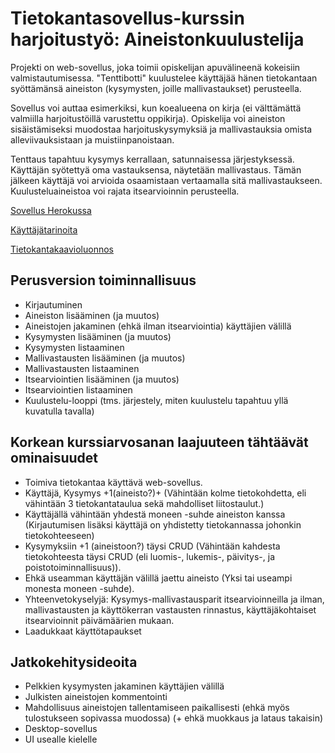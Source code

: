 # Tietokantasovellus-kurssin harjoitustyö: Aineistonkuulustelija

Projekti on web-sovellus, joka toimii opiskelijan apuvälineenä kokeisiin valmistautumisessa. "Tenttibotti" kuulustelee käyttäjää hänen tietokantaan syöttämänsä aineiston (kysymysten, joille mallivastaukset) perusteella.

Sovellus voi auttaa esimerkiksi, kun koealueena on kirja (ei välttämättä valmiilla harjoitustöillä varustettu oppikirja). Opiskelija voi aineiston sisäistämiseksi muodostaa harjoituskysymyksiä ja mallivastauksia omista alleviivauksistaan ja muistiinpanoistaan.

Tenttaus tapahtuu kysymys kerrallaan, satunnaisessa järjestyksessä. Käyttäjän syötettyä oma vastauksensa, näytetään mallivastaus. Tämän jälkeen käyttäjä voi arvioida osaamistaan vertaamalla sitä mallivastaukseen. Kuulusteluaineistoa voi rajata itsearvioinnin perusteella.

[Sovellus Herokussa](https://tenttibot.herokuapp.com/)

[Käyttäjätarinoita](https://github.com/magael/tenttibot/blob/master/documentation/user_stories.md)

[Tietokantakaavioluonnos](https://github.com/magael/tenttibot/blob/master/documentation/diagram_sketch.md)

## Perusversion toiminnallisuus

* Kirjautuminen
* Aineiston lisääminen (ja muutos)
* Aineistojen jakaminen (ehkä ilman itsearviointia) käyttäjien välillä
* Kysymysten lisääminen (ja muutos)
* Kysymysten listaaminen
* Mallivastausten lisääminen (ja muutos)
* Mallivastausten listaaminen
* Itsearviointien lisääminen (ja muutos)
* Itsearviointien listaaminen
* Kuulustelu-looppi (tms. järjestely, miten kuulustelu tapahtuu yllä kuvatulla tavalla)

## Korkean kurssiarvosanan laajuuteen tähtäävät ominaisuudet

* Toimiva tietokantaa käyttävä web-sovellus.
* Käyttäjä, Kysymys +1(aineisto?)+ (Vähintään kolme tietokohdetta, eli vähintään 3 tietokantataulua sekä mahdolliset liitostaulut.) 
* Käyttäjällä vähintään yhdestä moneen -suhde aineiston kanssa (Kirjautumisen lisäksi käyttäjä on yhdistetty tietokannassa johonkin tietokohteeseen)
* Kysymyksiin +1 (aineistoon?) täysi CRUD (Vähintään kahdesta tietokohteesta täysi CRUD (eli luomis-, lukemis-, päivitys-, ja poistotoiminnallisuus)).
* Ehkä useamman käyttäjän välillä jaettu aineisto (Yksi tai useampi monesta moneen -suhde).
* Yhteenvetokyselyjä: Kysymys-mallivastausparit itsearvioinneilla ja ilman, mallivastausten ja käyttökerran vastausten rinnastus, käyttäjäkohtaiset itsearvioinnit päivämäärien mukaan.
* Laadukkaat käyttötapaukset

## Jatkokehitysideoita

* Pelkkien kysymysten jakaminen käyttäjien välillä
* Julkisten aineistojen kommentointi
* Mahdollisuus aineistojen tallentamiseen paikallisesti (ehkä myös tulostukseen sopivassa muodossa) (+ ehkä muokkaus ja lataus takaisin)
* Desktop-sovellus
* UI usealle kielelle
